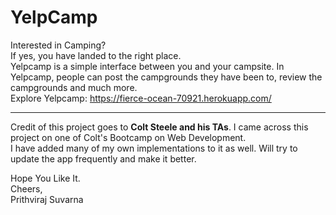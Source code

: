 # YelpCamp
Interested in Camping?<br>
If yes, you have landed to the right place.<br>
Yelpcamp is a simple interface between you and your campsite.
In Yelpcamp, people can post the campgrounds they have been to, review the campgrounds and much more.<br>
Explore Yelpcamp: https://fierce-ocean-70921.herokuapp.com/
<hr>
Credit of this project goes to <b>Colt Steele and his TAs</b>.
I came across this project on one of Colt's Bootcamp on Web Development.<br>
I have added many of my own implementations to it as well.
Will try to update the app frequently and make it better.

Hope You Like It.<br>
Cheers,<br>
Prithviraj Suvarna
